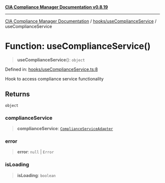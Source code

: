 [**CIA Compliance Manager Documentation v0.8.19**](../../../README.md)

***

[CIA Compliance Manager Documentation](../../../modules.md) / [hooks/useComplianceService](../README.md) / useComplianceService

# Function: useComplianceService()

> **useComplianceService**(): `object`

Defined in: [hooks/useComplianceService.ts:8](https://github.com/Hack23/cia-compliance-manager/blob/8a17389ebf0d2a027875b835eec814811b99abcc/src/hooks/useComplianceService.ts#L8)

Hook to access compliance service functionality

## Returns

`object`

### complianceService

> **complianceService**: [`ComplianceServiceAdapter`](../../../services/classes/ComplianceServiceAdapter.md)

### error

> **error**: `null` \| `Error`

### isLoading

> **isLoading**: `boolean`
